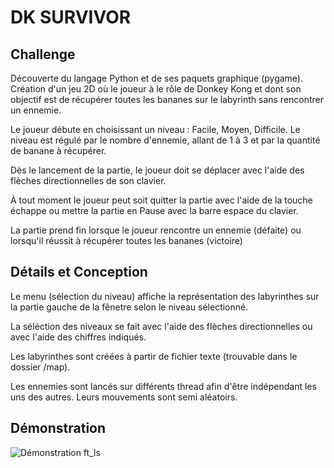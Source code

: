 # DK SURVIVOR

## Challenge

Découverte du langage Python et de ses paquets graphique (pygame).
Création d'un jeu 2D où le joueur à le rôle de Donkey Kong et dont son objectif
est de récupérer toutes les bananes sur le labyrinth sans rencontrer un ennemie.

Le joueur débute en choisissant un niveau : Facile, Moyen, Difficile.
Le niveau est régulé par le nombre d'ennemie, allant de 1 à 3 et par la quantité 
de banane à récupérer.

Dès le lancement de la partie, le joueur doit se déplacer avec l'aide des flèches
directionnelles de son clavier. 

À tout moment le joueur peut soit quitter la partie avec l'aide de la touche échappe
ou mettre la partie en Pause avec la barre espace du clavier.

La partie prend fin lorsque le joueur rencontre un ennemie (défaite) ou lorsqu'il 
réussit à récupérer toutes les bananes (victoire)

## Détails et Conception

Le menu (sélection du niveau) affiche la représentation des labyrinthes sur la 
partie gauche de la fênetre selon le niveau sélectionné.

La séléction des niveaux se fait avec l'aide des flèches directionnelles ou avec 
l'aide des chiffres indiqués.

Les labyrinthes sont créées à partir de fichier texte (trouvable dans le dossier
/map).

Les ennemies sont lancés sur différents thread afin d'être indépendant les uns 
des autres. Leurs mouvements sont semi aléatoirs.

## Démonstration

![Démonstration ft_ls](https://gitlab.com/fchancel/python-terminal-labyrinth-game/-/raw/master/img/dk-demo.gif)